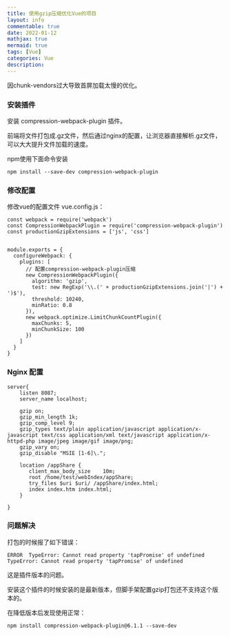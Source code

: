 ```yaml
---
title: 使用gzip压缩优化Vue的项目
layout: info
commentable: true
date: 2022-01-12
mathjax: true
mermaid: true
tags: [Vue]
categories: Vue
description: 
---
```


因chunk-vendors过大导致首屏加载太慢的优化。

<!--more-->

### 安装插件

安装 compression-webpack-plugin 插件。

前端将文件打包成.gz文件，然后通过nginx的配置，让浏览器直接解析.gz文件，可以大大提升文件加载的速度。

npm使用下面命令安装

```
npm install --save-dev compression-webpack-plugin
```

### 修改配置

修改vue的配置文件 vue.config.js：

```
const webpack = require('webpack')
const CompressionWebpackPlugin = require('compression-webpack-plugin')
const productionGzipExtensions = ['js', 'css']


module.exports = {
  configureWebpack: {
    plugins: [
      // 配置compression-webpack-plugin压缩
      new CompressionWebpackPlugin({
        algorithm: 'gzip',
        test: new RegExp('\\.(' + productionGzipExtensions.join('|') + ')$'),
        threshold: 10240,
        minRatio: 0.8
      }),
      new webpack.optimize.LimitChunkCountPlugin({
        maxChunks: 5, 
        minChunkSize: 100
      })
    ]
  }
}
```

### Nginx 配置

```
server{
    listen 8087;
    server_name localhost;

    gzip on;
    gzip_min_length 1k;
    gzip_comp_level 9;
    gzip_types text/plain application/javascript application/x-javascript text/css application/xml text/javascript application/x-httpd-php image/jpeg image/gif image/png;
    gzip_vary on;
    gzip_disable "MSIE [1-6]\.";

    location /appShare {
       client_max_body_size    10m;
       root /home/test/webIndex/appShare;
       try_files $uri $uri/ /appShare/index.html;
       index index.htm index.html;
    }

}
```

### 问题解决


打包的时候报了如下错误：

```
ERROR  TypeError: Cannot read property 'tapPromise' of undefined
TypeError: Cannot read property 'tapPromise' of undefined
```

这是插件版本的问题。


安装这个插件的时候安装的是最新版本，但脚手架配置gzip打包还不支持这个版本的。

在降低版本后发现使用正常：

```
npm install compression-webpack-plugin@6.1.1 --save-dev
```






